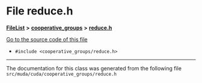 

# File reduce.h



[**FileList**](files.md) **>** [**cooperative\_groups**](dir_53530ff3f1b052ab68c04b2b54c680d7.md) **>** [**reduce.h**](reduce_8h.md)

[Go to the source code of this file](reduce_8h_source.md)



* `#include <cooperative_groups/reduce.h>`


































































------------------------------
The documentation for this class was generated from the following file `src/muda/cuda/cooperative_groups/reduce.h`

